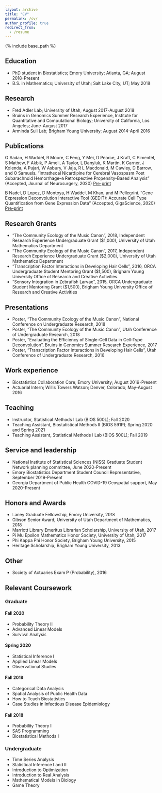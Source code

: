 ```yaml
---
layout: archive
title: "CV"
permalink: /cv/
author_profile: true
redirect_from:
  - /resume
---
```


{% include base_path %}

Education
------
* PhD student in Biostatistics; Emory University; Atlanta, GA; August 2018-Present
* B.S. in Mathematics; University of Utah; Salt Lake City, UT; May 2018

Research
------
* Fred Adler Lab; University of Utah; August 2017-August 2018
* Bruins in Genomics Summer Research Experience, Institute for Quantitative and Computational Biology; University of California, Los Angeles; June-August 2017
* Arminda Suli Lab; Brigham Young University; August 2014-April 2016
 
Publications
------
O Sadan, H Waddel, R Moore, C Feng, Y Mei, D Pearce, J Kraft, C Pimentel, S Mathew, F Akbik, P Ameli, A Taylor, L Danyluk, K Martin, K Garner, J Kolenda, A Pujari, W Asbury, V Jaja, R L Macdonald, M Cawley, D Barrow, and O Samuels. “Intrathecal Nicardipine for Cerebral Vasospasm Post Subarachnoid Hemorrhage–a Retrospective Propensity-Based Analysis” (Accepted, Journal of Neurosurgery, 2020) [Pre-print](https://www.medrxiv.org/content/10.1101/2020.08.31.20185181v2)
 
B Nadel, D Lopez, D Montoya, H Waddel, M Khan, and M Pellegrini. “Gene Expression Deconvolution Interactive Tool (GEDIT): Accurate Cell Type Quantification from Gene Expression Data” (Accepted, GigaScience, 2020) [Pre-print](https://www.biorxiv.org/content/10.1101/728493v4)

Research Grants
------
* “The Community Ecology of the Music Canon”, 2018, Independent Research Experience Undergraduate Grant ($1,000), University of Utah Mathematics Department
* “The Community Ecology of the Music Canon”, 2017, Independent Research Experience Undergraduate Grant ($2,000), University of Utah Mathematics Department
* “Transcription Factor Interactions in Developing Hair Cells”, 2016, ORCA Undergraduate Student Mentoring Grant ($1,500), Brigham Young University Office of Research and Creative Activities
* “Sensory Integration in Zebrafish Larvae”, 2015, ORCA Undergraduate Student Mentoring Grant ($1,500), Brigham Young University Office of Research and Creative Activities

Presentations
------
* Poster, “The Community Ecology of the Music Canon”, National Conference on Undergraduate Research, 2018
* Poster, “The Community Ecology of the Music Canon”, Utah Conference of Undergraduate Research, 2018
* Poster, “Evaluating the Efficiency of Single-Cell Data in Cell-Type Deconvolution”, Bruins in Genomics Summer Research Experience, 2017
* Poster, “Transcription Factor Interactions in Developing Hair Cells”, Utah Conference of Undergraduate Research, 2016


Work experience
------
* Biostatistics Collaboration Core; Emory University; August 2019-Present
* Actuarial Intern; Willis Towers Watson; Denver, Colorado; May-August 2016
  
Teaching
------
* Instructor, Statistical Methods I Lab (BIOS 500L); Fall 2020
* Teaching Assistant, Biostatistical Methods II (BIOS 591P); Spring 2020 and Spring 2021
* Teaching Assistant, Statistical Methods I Lab (BIOS 500L); Fall 2019

Service and leadership
------
* National Institute of Statistical Sciences (NISS) Graduate Student Network planning committee, June 2020-Present
* Emory Biostatistics Department Student Council Representative, September 2019-Present
* Georgia Department of Public Health COVID-19 Geospatial support, May 2020-Present


Honors and Awards
------
* Laney Graduate Fellowship, Emory University, 2018
* Gibson Senior Award, University of Utah Department of Mathematics, 2018
* Marriott Library Emeritus Librarian Scholarship, University of Utah, 2017
* Pi Mu Epsilon Mathematics Honor Society, University of Utah, 2017
* Phi Kappa Phi Honor Society, Brigham Young University, 2015
* Heritage Scholarship, Brigham Young University, 2013

Other
------
* Society of Actuaries Exam P (Probability), 2016

Relevant Coursework
------

### Graduate

#### Fall 2020

* Probability Theory II
* Advanced Linear Models
* Survival Analysis

#### Spring 2020

* Statistical Inference I
* Applied Linear Models
* Observational Studies

#### Fall 2019

* Categorical Data Analysis
* Spatial Analysis of Public Health Data
* How to Teach Biostatistics
* Case Studies in Infectious Disease Epidemiology

#### Fall 2018

* Probability Theory I
* SAS Programming
* Biostatistical Methods I

### Undergraduate

* Time Series Analysis
* Statistical Inference I and II
* Introduction to Optimization
* Introduction to Real Analysis
* Mathematical Models in Biology
* Game Theory
